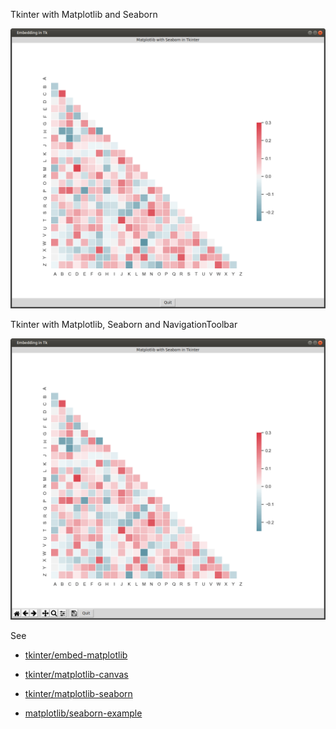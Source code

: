 
Tkinter with Matplotlib and Seaborn

![#1](images/tkinter-matplotlib-seaborn.png?raw=true)


Tkinter with Matplotlib, Seaborn and NavigationToolbar

![#2](images/tkinter-matplotlib-seaborn-navigationtoolbar.png?raw=true)

See

- [tkinter/embed-matplotlib](../../tkinter/embed-matplotlib)

- [tkinter/matplotlib-canvas](../../tkinter/matplotlib-canvas)

- [tkinter/matplotlib-seaborn](../../tkinter/matplotlib-seaborn)

- [matplotlib/seaborn-example](../../matplotlib/seaborn-example)

